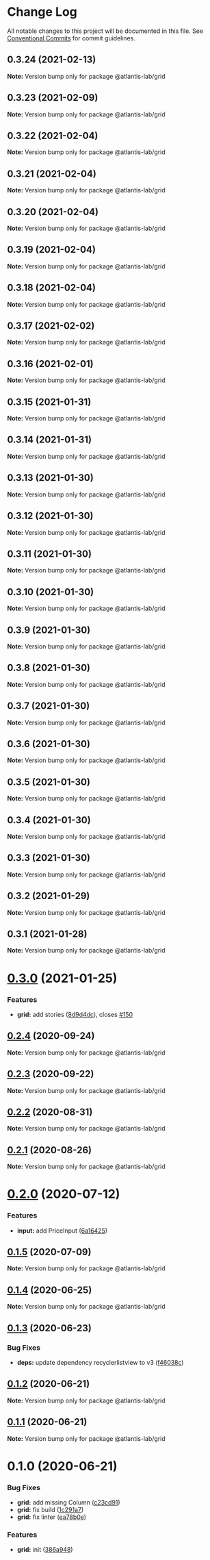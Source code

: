 # Change Log

All notable changes to this project will be documented in this file.
See [Conventional Commits](https://conventionalcommits.org) for commit guidelines.

## 0.3.24 (2021-02-13)

**Note:** Version bump only for package @atlantis-lab/grid





## 0.3.23 (2021-02-09)

**Note:** Version bump only for package @atlantis-lab/grid





## 0.3.22 (2021-02-04)

**Note:** Version bump only for package @atlantis-lab/grid





## 0.3.21 (2021-02-04)

**Note:** Version bump only for package @atlantis-lab/grid





## 0.3.20 (2021-02-04)

**Note:** Version bump only for package @atlantis-lab/grid





## 0.3.19 (2021-02-04)

**Note:** Version bump only for package @atlantis-lab/grid





## 0.3.18 (2021-02-04)

**Note:** Version bump only for package @atlantis-lab/grid





## 0.3.17 (2021-02-02)

**Note:** Version bump only for package @atlantis-lab/grid





## 0.3.16 (2021-02-01)

**Note:** Version bump only for package @atlantis-lab/grid





## 0.3.15 (2021-01-31)

**Note:** Version bump only for package @atlantis-lab/grid





## 0.3.14 (2021-01-31)

**Note:** Version bump only for package @atlantis-lab/grid





## 0.3.13 (2021-01-30)

**Note:** Version bump only for package @atlantis-lab/grid





## 0.3.12 (2021-01-30)

**Note:** Version bump only for package @atlantis-lab/grid





## 0.3.11 (2021-01-30)

**Note:** Version bump only for package @atlantis-lab/grid





## 0.3.10 (2021-01-30)

**Note:** Version bump only for package @atlantis-lab/grid

## 0.3.9 (2021-01-30)

**Note:** Version bump only for package @atlantis-lab/grid

## 0.3.8 (2021-01-30)

**Note:** Version bump only for package @atlantis-lab/grid

## 0.3.7 (2021-01-30)

**Note:** Version bump only for package @atlantis-lab/grid

## 0.3.6 (2021-01-30)

**Note:** Version bump only for package @atlantis-lab/grid

## 0.3.5 (2021-01-30)

**Note:** Version bump only for package @atlantis-lab/grid

## 0.3.4 (2021-01-30)

**Note:** Version bump only for package @atlantis-lab/grid

## 0.3.3 (2021-01-30)

**Note:** Version bump only for package @atlantis-lab/grid

## 0.3.2 (2021-01-29)

**Note:** Version bump only for package @atlantis-lab/grid

## 0.3.1 (2021-01-28)

**Note:** Version bump only for package @atlantis-lab/grid

# [0.3.0](https://github.com/Atlantis-Lab/uikit/compare/@atlantis-lab/grid@0.2.4...@atlantis-lab/grid@0.3.0) (2021-01-25)

### Features

- **grid:** add stories ([8d9d4dc](https://github.com/Atlantis-Lab/uikit/commit/8d9d4dc8385f94615f6dd6c9819139469fb92a66)), closes [#150](https://github.com/Atlantis-Lab/uikit/issues/150)

## [0.2.4](https://github.com/Atlantis-Lab/uikit/compare/@atlantis-lab/grid@0.2.3...@atlantis-lab/grid@0.2.4) (2020-09-24)

**Note:** Version bump only for package @atlantis-lab/grid

## [0.2.3](https://github.com/Atlantis-Lab/uikit/compare/@atlantis-lab/grid@0.2.2...@atlantis-lab/grid@0.2.3) (2020-09-22)

**Note:** Version bump only for package @atlantis-lab/grid

## [0.2.2](https://github.com/Atlantis-Lab/uikit/compare/@atlantis-lab/grid@0.2.1...@atlantis-lab/grid@0.2.2) (2020-08-31)

**Note:** Version bump only for package @atlantis-lab/grid

## [0.2.1](https://github.com/Atlantis-Lab/uikit/compare/@atlantis-lab/grid@0.2.0...@atlantis-lab/grid@0.2.1) (2020-08-26)

**Note:** Version bump only for package @atlantis-lab/grid

# [0.2.0](https://github.com/Atlantis-Lab/uikit/compare/@atlantis-lab/grid@0.1.5...@atlantis-lab/grid@0.2.0) (2020-07-12)

### Features

- **input:** add PriceInput ([6a16425](https://github.com/Atlantis-Lab/uikit/commit/6a164253f9288e3de8276331b71ce5e698ecf9cf))

## [0.1.5](https://github.com/Atlantis-Lab/uikit/compare/@atlantis-lab/grid@0.1.4...@atlantis-lab/grid@0.1.5) (2020-07-09)

**Note:** Version bump only for package @atlantis-lab/grid

## [0.1.4](https://github.com/Atlantis-Lab/uikit/compare/@atlantis-lab/grid@0.1.3...@atlantis-lab/grid@0.1.4) (2020-06-25)

**Note:** Version bump only for package @atlantis-lab/grid

## [0.1.3](https://github.com/Atlantis-Lab/uikit/compare/@atlantis-lab/grid@0.1.2...@atlantis-lab/grid@0.1.3) (2020-06-23)

### Bug Fixes

- **deps:** update dependency recyclerlistview to v3 ([f46038c](https://github.com/Atlantis-Lab/uikit/commit/f46038ccb8b3ed2747760beeb94c8fd3d80d29d1))

## [0.1.2](https://github.com/Atlantis-Lab/uikit/compare/@atlantis-lab/grid@0.1.1...@atlantis-lab/grid@0.1.2) (2020-06-21)

**Note:** Version bump only for package @atlantis-lab/grid

## [0.1.1](https://github.com/Atlantis-Lab/uikit/compare/@atlantis-lab/grid@0.1.0...@atlantis-lab/grid@0.1.1) (2020-06-21)

**Note:** Version bump only for package @atlantis-lab/grid

# 0.1.0 (2020-06-21)

### Bug Fixes

- **grid:** add missing Column ([c23cd91](https://github.com/Atlantis-Lab/uikit/commit/c23cd9198c439f6141ec636b50db6914da14c201))
- **grid:** fix build ([1c291a7](https://github.com/Atlantis-Lab/uikit/commit/1c291a7b122b5e9caad1c1e4a8dc7188014f1b13))
- **grid:** fix linter ([ea78b0e](https://github.com/Atlantis-Lab/uikit/commit/ea78b0e6e4ecc2ea85d168e23cdd3e3d3d16211d))

### Features

- **grid:** init ([386a948](https://github.com/Atlantis-Lab/uikit/commit/386a9487c4044506dee666c599bdf7c98e5fb0d4))
